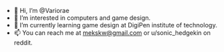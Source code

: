 - 👋 Hi, I’m @Variorae
- 👀 I’m interested in computers and game design.
- 🌱 I’m currently learning game design at DigiPen institute of technology.
- 📫 You can reach me at mekskw@gmail.com or u/sonic_hedgekin on reddit.

<!---
Ma-ikaJT/Ma-ikaJT is a ✨ special ✨ repository because its `README.md` (this file) appears on your GitHub profile.
You can click the Preview link to take a look at your changes.
--->
